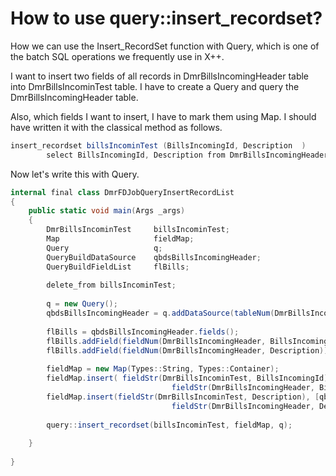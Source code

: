 # How to use query::insert_recordset?


How we can use the Insert_RecordSet function with Query, which is one of the batch SQL operations we frequently use in X++.

I want to insert two fields of all records in DmrBillsIncomingHeader table into DmrBillsIncominTest table. I have to create a Query and query the DmrBillsIncomingHeader table.

Also, which fields I want to insert, I have to mark them using Map. I should have written it with the classical method as follows.

```C#
insert_recordset billsIncominTest (BillsIncomingId, Description  )
        select BillsIncomingId, Description from DmrBillsIncomingHeader ;
```

Now let's write this with Query.

```C#
internal final class DmrFDJobQueryInsertRecordList
{
    public static void main(Args _args)
    {
        DmrBillsIncominTest     billsIncominTest;
        Map                     fieldMap;
        Query                   q;
        QueryBuildDataSource    qbdsBillsIncomingHeader;
        QueryBuildFieldList     flBills;
 
        delete_from billsIncominTest;
 
        q = new Query();
        qbdsBillsIncomingHeader = q.addDataSource(tableNum(DmrBillsIncomingHeader));
 
        flBills = qbdsBillsIncomingHeader.fields();
        flBills.addField(fieldNum(DmrBillsIncomingHeader, BillsIncomingId));
        flBills.addField(fieldNum(DmrBillsIncomingHeader, Description));
 
        fieldMap = new Map(Types::String, Types::Container);
        fieldMap.insert( fieldStr(DmrBillsIncominTest, BillsIncomingId), [qbdsBillsIncomingHeader.uniqueId(),
                                    fieldStr(DmrBillsIncomingHeader, BillsIncomingId)]);
        fieldMap.insert(fieldStr(DmrBillsIncominTest, Description), [qbdsBillsIncomingHeader.uniqueId(),
                                    fieldStr(DmrBillsIncomingHeader, Description)]);
 
        query::insert_recordset(billsIncominTest, fieldMap, q);
 
    }
 
}
```
